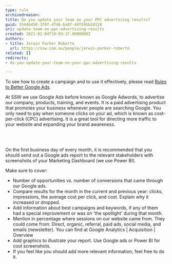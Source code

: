 ```yaml
---
type: rule
archivedreason: 
title: Do you update your team on your PPC advertising results?
guid: 5544b450-3f0f-47d6-ba07-44f595b2d118
uri: update-team-on-ppc-advertising-results
created: 2021-02-04T19:03:37.0000000Z
authors:
- title: Jerwin Parker Roberto
  url: https://ssw.com.au/people/jerwin-parker-roberto
related: []
redirects:
- do-you-update-your-team-on-your-ppc-advertising-results

---
```



<p class="ssw15-rteElement-P">​​To see how to ​​create a campaign and to use it effectively, please read&#160;<a href="/_layouts/15/FIXUPREDIRECT.ASPX?WebId=3dfc0e07-e23a-4cbb-aac2-e778b71166a2&amp;TermSetId=07da3ddf-0924-4cd2-a6d4-a4809ae20160&amp;TermId=7d7a18e3-efa2-42ba-a335-d063c462efd7">Rules to Better Google Ads</a>.</p><p class="ssw15-rteElement-P">At SSW we use Google Ads before known as Google Adwords, to advertise our company, products, training, and events. It is a paid advertising product that promotes your business whenever people are searching Google. You only need to pay when someone clicks on your ad, which is known as cost-per-click (CPC) advertising. It is a great tool for directing more traffic to your website and expanding your brand awareness.<span style="color&#58;#444444;">​</span></p>
<br><excerpt class='endintro'></excerpt><br>
<p class="ssw15-rteElement-P">On the first business day of every month, it is recommended that you should send out a Google ads report to the relevant stakeholders with screenshots of your&#160;Marketing Dashboard (we use Power BI).&#160;​</p><p class="ssw15-rteElement-P">Make sure to cover&#58;<br></p><p></p><ul><li>Number of opportunities vs. number of conversions that came through our Google ads.</li><li>Compare results for the month in the current and previous year&#58; clicks, impressions, the average cost per click, and cost. Explain why it increased or dropped.</li><li>Add information about best campaigns and keywords, if any of them had a special improvement or was on 'the spotlight' during that month.</li><li>Mention in percentage where sessions on our website came from. They could come from&#58; Direct, organic, referral, paid ads, social media, and emails (newsletter). You can find at Google Analytics | Acquisition | Overview</li><li>Add graphics to illustrate your report. Use Google ads or Power BI for cool screenshots.</li><li>If you feel like you should add more relevant information, feel free to do it.​​<br></li></ul><p></p>


